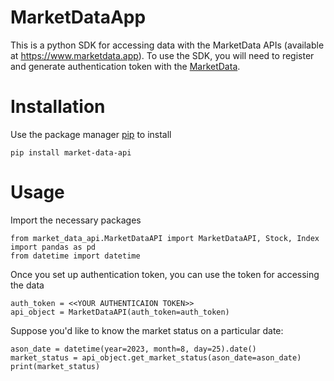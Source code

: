 # MarketDataApp

This is a python SDK for accessing data with the MarketData APIs (available at https://www.marketdata.app).  To use the SDK, you will need to register and generate authentication token with the [MarketData](https://www.marketdata.app).

# Installation

Use the package manager [pip](https://pip.pypa.io/en/stable/) to install

```
pip install market-data-api
```

# Usage

Import the necessary packages
```
from market_data_api.MarketDataAPI import MarketDataAPI, Stock, Index
import pandas as pd
from datetime import datetime
```

Once you set up authentication token, you can use the token for accessing the data
```
auth_token = <<YOUR AUTHENTICAION TOKEN>>
api_object = MarketDataAPI(auth_token=auth_token)
```

Suppose you'd like to know the market status on a particular date:
```
ason_date = datetime(year=2023, month=8, day=25).date()
market_status = api_object.get_market_status(ason_date=ason_date)
print(market_status)
```
